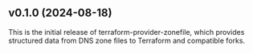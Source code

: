 ## v0.1.0 (2024-08-18)

This is the initial release of terraform-provider-zonefile, which provides
structured data from DNS zone files to Terraform and compatible forks.
